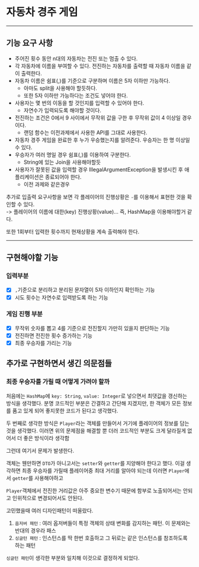 # 자동차 경주 게임

---
## 기능 요구 사항
- 주어진 횟수 동안 n대의 자동차는 전진 또는 멈출 수 있다.
- 각 자동차에 이름을 부여할 수 있다. 전진하는 자동차를 출력할 때 자동차 이름을 같이 출력한다.
- 자동차 이름은 쉼표(,)를 기준으로 구분하며 이름은 5자 이하만 가능하다.
  - 아마도 split을 사용해야 할듯하다.
  - 또한 5자 이하만 가능하다는 조건도 넣어야 한다.
- 사용자는 몇 번의 이동을 할 것인지를 입력할 수 있어야 한다.
  - 자연수가 입력되도록 해야할 것이다.
- 전진하는 조건은 0에서 9 사이에서 무작위 값을 구한 후 무작위 값이 4 이상일 경우이다.
  - 랜덤 함수는 이전과제에서 사용한 API를 그대로 사용한다.
- 자동차 경주 게임을 완료한 후 누가 우승했는지를 알려준다. 우승자는 한 명 이상일 수 있다.
- 우승자가 여러 명일 경우 쉼표(,)를 이용하여 구분한다.
  - String에 있는 Join을 사용해야할듯
- 사용자가 잘못된 값을 입력할 경우 IllegalArgumentException을 발생시킨 후 애플리케이션은 종료되어야 한다.
  - 이전 과제와 같은경우

추가로 입출력 요구사항을 보면
각 플레이어의 진행상황은 `-`를 이용해서 표현한 것을 확인할 수 있다.   
-> 플레이어의 이름에 대한(key) 진행상황(value)... 즉, HashMap을 이용해야할거 같다.

또한 1회부터 입력한 횟수까지 현재상황을 계속 출력해야 한다.

---
## 구현해야할 기능

### 입력부분
- [x] `,`기준으로 분리하고 분리된 문자열이 5자 이하인지 확인하는 기능
- [x] 시도 횟수는 자연수로 입력받도록 하는 기능

### 게임 진행 부분
- [x] 무작위 숫자를 뽑고 4를 기준으로 전진할지 가만히 있을지 판단하는 기능
- [x] 전진하면 전진한 횟수 증가하는 기능
- [x] 최종 우승자를 가리는 기능

## 추가로 구현하면서 생긴 의문점들
### 최종 우승자를 가릴 때 어떻게 가려야 할까
처음에는 `HashMap`에 `key: String`, `value: Integer`로 넣으면서 최댓값을 갱신하는 방식을 생각했다.
분명 코드적인 부분은 간결하고 간단해 지겠지만, 한 객체가 모든 정보를 품고 있게 되어 좋지못한 코드가 된다고 생각했다.

두 번째로 생각한 방식은 `Player`라는 객체를 만들어서 거기에 플레이어의 정보를 담는것을 생각했다.
이러면 위의 문제점을 해결할 뿐 더러 코드적인 부분도 크게 달라질게 없어서 더 좋은 방식이라 생각함

그런데 여기서 문제가 발생한다.

객체는 웬만하면 `DTO`가 아니고서는 `setter`와 `getter`를 지양해야 한다고 했다.
이걸 생각하면 최종 우승자를 가릴때 플레이어중 최대 거리를 알아야 되는데
이러면 `Player`에서 `getter`를 사용해야하고   

`Player`객체에서 전진한 거리값은 아주 중요한 변수기 때문에 함부로 노출되어서는 안되고 인위적으로 변경되어서도 안된다.

고민했을때 여러 디자인패턴이 떠올랐다.
1. `옵저버 패턴` : 여러 옵저버들이 특정 객체의 상태 변화를 감지하는 패턴. 이 문제와는 반대의 경우라 패스
2. `싱글턴 패턴` : 인스턴스를 딱 한번 호출하고 그 뒤로는 같은 인스턴스를 참조하도록 하는 패턴

`싱글턴 패턴`이 생각한 부분와 일치해 이것으로 결정하게 되었다.